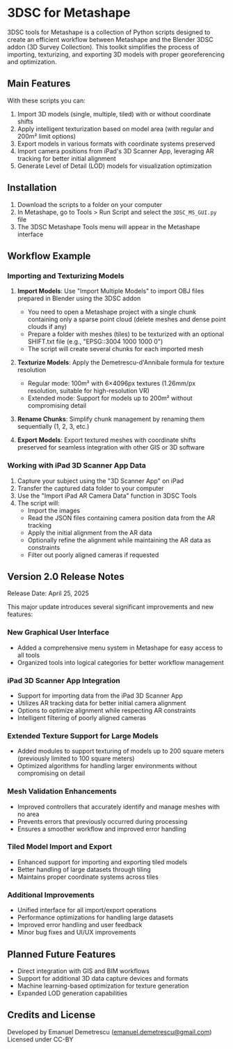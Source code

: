 # 3DSC for Metashape

3DSC tools for Metashape is a collection of Python scripts designed to create an efficient workflow between Metashape and the Blender 3DSC addon (3D Survey Collection). This toolkit simplifies the process of importing, texturizing, and exporting 3D models with proper georeferencing and optimization.

## Main Features

With these scripts you can:

1. Import 3D models (single, multiple, tiled) with or without coordinate shifts
2. Apply intelligent texturization based on model area (with regular and 200m² limit options)
3. Export models in various formats with coordinate systems preserved
4. Import camera positions from iPad's 3D Scanner App, leveraging AR tracking for better initial alignment
5. Generate Level of Detail (LOD) models for visualization optimization

## Installation

1. Download the scripts to a folder on your computer
2. In Metashape, go to Tools > Run Script and select the `3DSC_MS_GUI.py` file
3. The 3DSC Metashape Tools menu will appear in the Metashape interface

## Workflow Example

### Importing and Texturizing Models

1. **Import Models**: Use "Import Multiple Models" to import OBJ files prepared in Blender using the 3DSC addon
   - You need to open a Metashape project with a single chunk containing only a sparse point cloud (delete meshes and dense point clouds if any)
   - Prepare a folder with meshes (tiles) to be texturized with an optional SHIFT.txt file (e.g., "EPSG::3004 1000 1000 0")
   - The script will create several chunks for each imported mesh

2. **Texturize Models**: Apply the Demetrescu-d'Annibale formula for texture resolution
   - Regular mode: 100m² with 6×4096px textures (1.26mm/px resolution, suitable for high-resolution VR)
   - Extended mode: Support for models up to 200m² without compromising detail

3. **Rename Chunks**: Simplify chunk management by renaming them sequentially (1, 2, 3, etc.)

4. **Export Models**: Export textured meshes with coordinate shifts preserved for seamless integration with other GIS or 3D software

### Working with iPad 3D Scanner App Data

1. Capture your subject using the "3D Scanner App" on iPad
2. Transfer the captured data folder to your computer
3. Use the "Import iPad AR Camera Data" function in 3DSC Tools
4. The script will:
   - Import the images
   - Read the JSON files containing camera position data from the AR tracking
   - Apply the initial alignment from the AR data
   - Optionally refine the alignment while maintaining the AR data as constraints
   - Filter out poorly aligned cameras if requested

## Version 2.0 Release Notes
Release Date: April 25, 2025

This major update introduces several significant improvements and new features:

### New Graphical User Interface
- Added a comprehensive menu system in Metashape for easy access to all tools
- Organized tools into logical categories for better workflow management

### iPad 3D Scanner App Integration
- Support for importing data from the iPad 3D Scanner App
- Utilizes AR tracking data for better initial camera alignment
- Options to optimize alignment while respecting AR constraints
- Intelligent filtering of poorly aligned cameras

### Extended Texture Support for Large Models
- Added modules to support texturing of models up to 200 square meters (previously limited to 100 square meters)
- Optimized algorithms for handling larger environments without compromising on detail

### Mesh Validation Enhancements
- Improved controllers that accurately identify and manage meshes with no area
- Prevents errors that previously occurred during processing
- Ensures a smoother workflow and improved error handling

### Tiled Model Import and Export
- Enhanced support for importing and exporting tiled models
- Better handling of large datasets through tiling
- Maintains proper coordinate systems across tiles

### Additional Improvements
- Unified interface for all import/export operations
- Performance optimizations for handling large datasets
- Improved error handling and user feedback
- Minor bug fixes and UI/UX improvements

## Planned Future Features
- Direct integration with GIS and BIM workflows
- Support for additional 3D data capture devices and formats
- Machine learning-based optimization for texture generation
- Expanded LOD generation capabilities

## Credits and License
Developed by Emanuel Demetrescu (emanuel.demetrescu@gmail.com)
Licensed under CC-BY